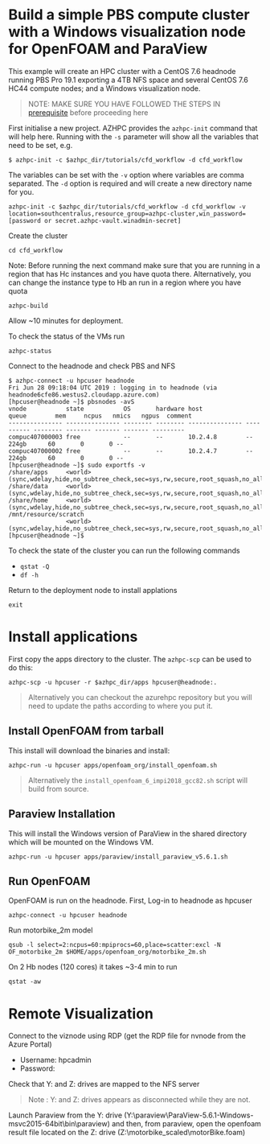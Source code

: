 # Build a simple PBS compute cluster with a Windows visualization node for OpenFOAM and ParaView

This example will create an HPC cluster with a CentOS 7.6 headnode running PBS Pro 19.1 exporting a 4TB NFS space and several CentOS 7.6 HC44 compute nodes; and a Windows visualization node.

>NOTE: MAKE SURE YOU HAVE FOLLOWED THE STEPS IN [prerequisite](../prerequisites.md) before proceeding here

First initialise a new project.  AZHPC provides the `azhpc-init` command that will help here.  Running with the `-s` parameter will show all the variables that need to be set, e.g.

```
$ azhpc-init -c $azhpc_dir/tutorials/cfd_workflow -d cfd_workflow
```

The variables can be set with the `-v` option where variables are comma separated.  The `-d` option is required and will create a new directory name for you.

```
azhpc-init -c $azhpc_dir/tutorials/cfd_workflow -d cfd_workflow -v location=southcentralus,resource_group=azhpc-cluster,win_password=[password or secret.azhpc-vault.winadmin-secret]
```

Create the cluster 

    cd cfd_workflow

Note: Before running the next command make sure that you are running in a region that has Hc instances and you have quota there. Alternatively, you can change the instance type to Hb an run in a region where you have quota

    azhpc-build

Allow ~10 minutes for deployment.

To check the status of the VMs run

    azhpc-status

Connect to the headnode and check PBS and NFS

```
$ azhpc-connect -u hpcuser headnode
Fri Jun 28 09:18:04 UTC 2019 : logging in to headnode (via headnode6cfe86.westus2.cloudapp.azure.com)
[hpcuser@headnode ~]$ pbsnodes -avS
vnode           state           OS       hardware host            queue        mem     ncpus   nmics   ngpus  comment
--------------- --------------- -------- -------- --------------- ---------- -------- ------- ------- ------- ---------
compuc407000003 free            --       --       10.2.4.8        --            224gb      60       0       0 --
compuc407000002 free            --       --       10.2.4.7        --            224gb      60       0       0 --
[hpcuser@headnode ~]$ sudo exportfs -v
/share/apps     <world>(sync,wdelay,hide,no_subtree_check,sec=sys,rw,secure,root_squash,no_all_squash)
/share/data     <world>(sync,wdelay,hide,no_subtree_check,sec=sys,rw,secure,root_squash,no_all_squash)
/share/home     <world>(sync,wdelay,hide,no_subtree_check,sec=sys,rw,secure,root_squash,no_all_squash)
/mnt/resource/scratch
                <world>(sync,wdelay,hide,no_subtree_check,sec=sys,rw,secure,root_squash,no_all_squash)
[hpcuser@headnode ~]$
```

To check the state of the cluster you can run the following commands
* `qstat -Q`
* `df -h`

Return to the deployment node to install applations
```
exit
```

# Install applications

First copy the apps directory to the cluster.  The `azhpc-scp` can be used to do this:

    azhpc-scp -u hpcuser -r $azhpc_dir/apps hpcuser@headnode:.


> Alternatively you can checkout the azurehpc repository but you will need to update the paths according to where you put it.

## Install OpenFOAM from tarball

This install will download the binaries and install:

    azhpc-run -u hpcuser apps/openfoam_org/install_openfoam.sh

> Alternatively the `install_openfoam_6_impi2018_gcc82.sh` script will build from source.

## Paraview Installation

This will install the Windows version of ParaView in the shared directory which will be mounted on the Windows VM.

    azhpc-run -u hpcuser apps/paraview/install_paraview_v5.6.1.sh

## Run OpenFOAM 

OpenFOAM is run on the headnode. First, Log-in to headnode as hpcuser

    azhpc-connect -u hpcuser headnode


Run motorbike_2m model

    qsub -l select=2:ncpus=60:mpiprocs=60,place=scatter:excl -N OF_motorbike_2m $HOME/apps/openfoam_org/motorbike_2m.sh


On 2 Hb nodes (120 cores) it takes ~3-4 min to run

    qstat -aw


# Remote Visualization

Connect to the viznode using RDP (get the RDP file for nvnode from the Azure Portal)
- Username: hpcadmin
- Password: <winadmin-secret>

Check that Y: and Z: drives are mapped to the NFS server

> Note : Y: and Z: drives appears as disconnected while they are not.

Launch Paraview from the Y: drive (Y:\paraview\ParaView-5.6.1-Windows-msvc2015-64bit\bin\paraview) and then, from paraview, open the openfoam result file located on the Z: drive (Z:\motorbike_scaled\motorBike.foam)
